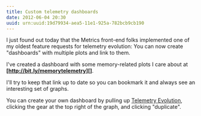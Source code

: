 ```yaml
---
title: Custom telemetry dashboards
date: 2012-06-04 20:30
uuid: urn:uuid:19d79934-aea5-11e1-925a-782bcb9cb190
---
```


I just found out today that the Metrics front-end folks implemented one of my oldest feature requests for telemetry evolution: You can now create "dashboards" with multiple plots and link to them.

I've created a dashboard with some memory-related plots I care about at **[http://bit.ly/memorytelemetry][]**.

I'll try to keep that link up to date so you can bookmark it and always see an interesting set of graphs.

You can create your own dashboard by pulling up [Telemetry Evolution][], clicking the gear at the top right of the graph, and clicking "duplicate".

[http://bit.ly/memorytelemetry]: http://bit.ly/memorytelemetry
[Telemetry Evolution]: https://metrics.mozilla.com/data/content/pentaho-cdf-dd/Render?solution=metrics2&path=%2Ftelemetry&file=telemetryEvolution.wcdf
